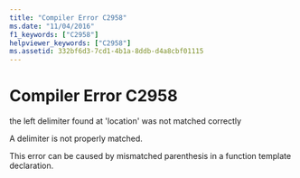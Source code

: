 ```yaml
---
title: "Compiler Error C2958"
ms.date: "11/04/2016"
f1_keywords: ["C2958"]
helpviewer_keywords: ["C2958"]
ms.assetid: 332bf6d3-7cd1-4b1a-8ddb-d4a8cbf01115
---
```

# Compiler Error C2958

the left delimiter found at 'location' was not matched correctly

A delimiter is not properly matched.

This error can be caused by mismatched parenthesis in a function template declaration.